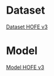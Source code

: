 # Dataset
[Dataset HOFE v3](https://drive.google.com/drive/folders/1TUQbRSi8Sl3jePBh1CuiHuSZDKB_Y6Eh?usp=sharing)

# Model
[Model HOFE v3](https://drive.google.com/drive/folders/1EED_Zwh1hT1uFBK79JsCeFkKbxGxMhuU?usp=sharing)
